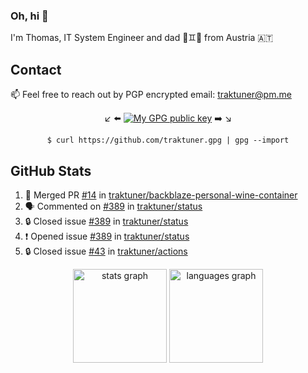 ### Oh, hi 👋

I'm Thomas, IT System Engineer and dad 👶♊️👶 from Austria 🇦🇹

<!--
**traktuner/traktuner** is a ✨ _special_ ✨ repository because its `README.md` (this file) appears on your GitHub profile.

Here are some ideas to get you started:

- 🔭 I’m currently working on ...
- 🌱 I’m currently learning ...
- 👯 I’m looking to collaborate on ...
- 🤔 I’m looking for help with ...
- 💬 Ask me about ...
- 📫 How to reach me: ...
- 😄 Pronouns: ...
- ⚡ Fun fact: ...
-->

## Contact
📫 Feel free to reach out by PGP encrypted email:
traktuner@pm.me

<div align="center" markdown="1">

↙️ ⬅️ [![My GPG public key](https://img.shields.io/badge/PGP%20public%20key-6D4AFF?style=for-the-badge)](https://github.com/traktuner.gpg) ➡️ ↘️

```shell
$ curl https://github.com/traktuner.gpg | gpg --import
```

</div>

## GitHub Stats
<!--START_SECTION:activity-->
1. 🎉 Merged PR [#14](https://github.com/traktuner/backblaze-personal-wine-container/pull/14) in [traktuner/backblaze-personal-wine-container](https://github.com/traktuner/backblaze-personal-wine-container)
2. 🗣 Commented on [#389](https://github.com/traktuner/status/issues/389#issuecomment-2192657434) in [traktuner/status](https://github.com/traktuner/status)
3. 🔒 Closed issue [#389](https://github.com/traktuner/status/issues/389) in [traktuner/status](https://github.com/traktuner/status)
4. ❗ Opened issue [#389](https://github.com/traktuner/status/issues/389) in [traktuner/status](https://github.com/traktuner/status)
5. 🔒 Closed issue [#43](https://github.com/traktuner/actions/issues/43) in [traktuner/actions](https://github.com/traktuner/actions)
<!--END_SECTION:activity-->

<div align="center">
  <img src="https://github-readme-stats.vercel.app/api?username=traktuner&hide_title=false&hide_rank=false&show_icons=true&include_all_commits=true&count_private=true&disable_animations=false&theme=dracula&locale=en&hide_border=false&order=1" height="150" alt="stats graph"  />
  <img src="https://github-readme-stats.vercel.app/api/top-langs?username=traktuner&locale=en&hide_title=false&layout=compact&card_width=320&langs_count=5&theme=dracula&hide_border=false&order=2" height="150" alt="languages graph"  />
</div>
